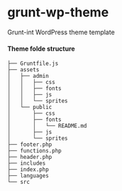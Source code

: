 # grunt-wp-theme
Grunt-int WordPress theme template

#### Theme folde structure



    ├── Gruntfile.js
    ├── assets
    │   ├── admin
    │   │   ├── css
    │   │   ├── fonts
    │   │   ├── js
    │   │   └── sprites
    │   └── public
    │       ├── css
    │       ├── fonts
    │       │   └── README.md
    │       ├── js
    │       └── sprites
    ├── footer.php
    ├── functions.php
    ├── header.php
    ├── includes
    ├── index.php
    ├── languages
    └── src


